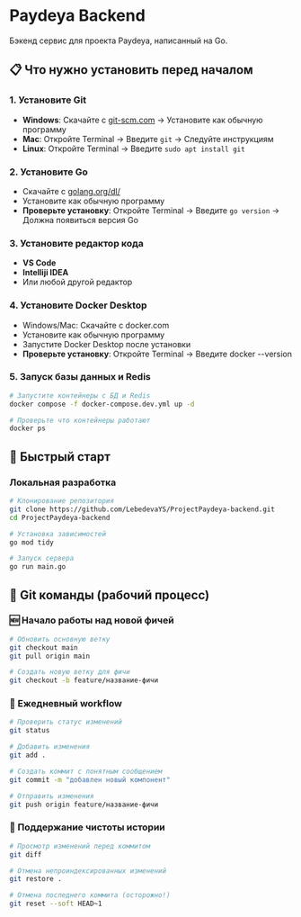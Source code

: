# Paydeya Backend

Бэкенд сервис для проекта Paydeya, написанный на Go.


## 📋 Что нужно установить перед началом

### 1. Установите Git
- **Windows**: Скачайте с [git-scm.com](https://git-scm.com/) → Установите как обычную программу
- **Mac**: Откройте Terminal → Введите `git` → Следуйте инструкциям
- **Linux**: Откройте Terminal → Введите `sudo apt install git`

### 2. Установите Go
- Скачайте с [golang.org/dl/](https://golang.org/dl/)
- Установите как обычную программу
- **Проверьте установку**: Откройте Terminal → Введите `go version` → Должна появиться версия Go

### 3. Установите редактор кода
- **VS Code**
- **Intelliji IDEA**
- Или любой другой редактор

### 4. Установите Docker Desktop
- Windows/Mac: Скачайте с docker.com  
- Установите как обычную программу 
- Запустите Docker Desktop после установки 
- **Проверьте установку**: Откройте Terminal → Введите docker --version

### 5. Запуск базы данных и Redis
```bash
# Запустите контейнеры с БД и Redis
docker compose -f docker-compose.dev.yml up -d

# Проверьте что контейнеры работают
docker ps
```

## 🚀 Быстрый старт

### Локальная разработка

```bash
# Клонирование репозитория
git clone https://github.com/LebedevaYS/ProjectPaydeya-backend.git
cd ProjectPaydeya-backend

# Установка зависимостей
go mod tidy

# Запуск сервера
go run main.go
```


## 🔧 Git команды (рабочий процесс)

### 🆕 Начало работы над новой фичей

```bash
# Обновить основную ветку
git checkout main
git pull origin main

# Создать новую ветку для фичи
git checkout -b feature/название-фичи
```

### 💾 Ежедневный workflow

```bash
# Проверить статус изменений
git status

# Добавить изменения
git add .

# Создать коммит с понятным сообщением
git commit -m "добавлен новый компонент"

# Отправить изменения
git push origin feature/название-фичи
```

### 🧹 Поддержание чистоты истории

```bash
# Просмотр изменений перед коммитом
git diff

# Отмена непроиндексированных изменений
git restore .

# Отмена последнего коммита (осторожно!)
git reset --soft HEAD~1
```